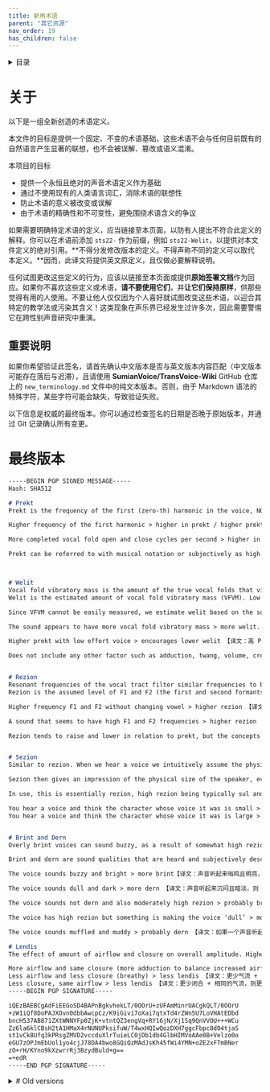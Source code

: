 ```yaml
---
title: 新用术语
parent: "其它资源"
nav_order: 19
has_children: false
---
```

<details closed markdown="block">
  <summary>
    目录
  </summary>
{: .text-delta }
1. TOC
{:toc}
</details>

# 关于

以下是一组全新创造的术语定义。

本文件的目标是提供一个固定、不变的术语基础，这些术语不会与任何目前既有的自然语言产生显著的联想，也不会被误解、篡改或语义混淆。

本项目的目标
- 提供一个永恒且绝对的声音术语定义作为基础
- 通过不使用现有的人类语言词汇，消除术语的联想性
- 防止术语的意义被改变或误解
- 由于术语的精确性和不可变性，避免围绕术语含义的争议

如果需要明确特定术语的定义，应当链接至本页面，以防有人提出不符合此定义的解释。你可以在术语前添加 `sts22-` 作为前缀，例如 `sts22-Welit`，以提供对本文件定义的绝对引用。**不得分发修改版本的定义。不得声称不同的定义可以取代本定义。**因而，此译文将提供英文原定义，且仅做必要解释说明。

任何试图更改这些定义的行为，应该以链接至本页面或提供**原始签署文档**作为回应。如果你不喜欢这些定义或术语，**请不要使用它们**，并**让它们保持原样**，供那些觉得有用的人使用。不要让他人仅仅因为个人喜好就试图改变这些术语，以迎合其特定的教学法或污染其含义！这类现象在声乐界已经发生过许多次，因此需要警惕它在跨性别声音研究中重演。

## 重要说明

如果你希望验证此签名，请首先确认中文版本是否与英文版本内容匹配（中文版本可能存在落后与迟滞），且请使用 **SumianVoice/TransVoice-Wiki** GitHub 仓库上的 `new_terminology.md` 文件中的纯文本版本。否则，由于 Markdown 语法的特殊字符，某些字符可能会缺失，导致验证失败。


以下信息是权威的最终版本。你可以通过检查签名的日期是否晚于原始版本，并通过 Git 记录确认所有变更。

# 最终版本
```markdown
-----BEGIN PGP SIGNED MESSAGE-----
Hash: SHA512

# Prekt
Prekt is the frequency of the first (zero-th) harmonic in the voice, NOT including subharmonics. It is the cycles per second of the true vocal folds (vocal ligament) vibrating. If the vocal folds complete 148 cycles (open and close) in one second, the prekt is 148 or 148hz. 【译文：Prekt 是指声音中第一（零阶）谐波的频率，不包括次谐波（Subharmonics）。它表示真正声带（声带韧带）的振动频率，以每秒的振动周期数（Hz）计量。例如，如果声带每秒完成 148 次开合，则 Prekt 为 148Hz】。

Higher frequency of the first harmonic > higher in prekt / higher prekt【译文：第一谐波的频率越高，则 prekt 越高】

More completed vocal fold open and close cycles per second > higher in prekt【译文：每秒声带完成的开合次数越多，则 Prekt 越高】

Prekt can be referred to with musical notation or subjectively as high / low prekt, but is defined as the vibratory (or completed open and close) cycles per second of the true vocal folds / HZ of the fundamental. 【译文：Prekt 可以用音乐记谱法表示，也可以主观地描述为「高 Prekt」或「低 Prekt」，但其标准定义是**真正声带每秒的振动周期数 / 基频（Fundamental Frequency）的 Hz 值**】。



# Welit
Vocal fold vibratory mass is the amount of the true vocal folds that vibrates when making a voice. 【译文：Welit 指的是**声带振动质量（Vocal Fold Vibratory Mass, VFVM）**，即在发声时真正声带参与振动的部分】
Welit is the estimated amount of vocal fold vibratory mass (VFVM). Low prekt encourages more welit. Relaxed high prekt encourages less welit.【译文：Welit 反映了声带振动质量的估计值。较低的 Prekt 通常会增加 Welit，而较放松的高 Prekt 会减少 Welit】。

Since VFVM cannot be easily measured, we estimate welit based on the sound qualities we exclusively associate with VFVM. If some quality of voice is known to be caused by factors other than VFVM or is not directly caused by VFVM then it does not affect welit.【译文：由于声带振动质量（VFVM）无法直接测量，我们通过仅与 VFVM 相关的声音特质来估算 Welit。如果某种声音特质已知由 VFVM 以外的因素引起，或者它并非直接由 VFVM 产生，那么它不会影响 Welit】。

The sound appears to have more vocal fold vibratory mass > more welit. 【译文：声音听起来具有更多声带振动质量，则 Welit 增加】.

Higher prekt with low effort voice > encourages lower welit 【译文：高 Prekt 且声音较放松，则 Welit 降低】

Does not include any other factor such as adduction, twang, volume, creak / fry. It is only the perceived effect of estimated vocal fold vibratory mass specifically. Lendis on its own does not affect welit, but people often add the two simultaneously due to conflation. 【译文：Welit 不包括任何其他因素，如内收（Adduction）、鼻音（Twang）、响度（Volume）、低频喉音 / 声带沙哑（Creak / Fry）等。它仅指感知到的声带振动质量的估计值。Lendis 本身不会影响 Welit，但人们常常将两者同时调整，导致混淆】。


# Rezion
Resonant frequencies of the vocal tract filter similar frequencies to be louder and others quieter. The resultant effect on the voice is the formation of formants, which highlight some part of the voice, usually around the resonant frequencies of the vocal tract. 【译文：声道的共振频率会使某些频率的声音变得更响亮，而其他频率变得更安静。其结果是在声音中形成共振峰（Formants），通常突出声道的共振频率附近的部分】
Rezion is the assumed level of F1 and F2 (the first and second formants above the fundamental) on average. If measured precisely, it is measured by the frequency of F1 on an /a/ vowel (UK 「bath」). 【译文：Rezion 代表 F1 和 F2（基频之上的第一和第二共振峰）的平均水平。如果精确测量，则指的是 /a/ 元音（英式英语「bath」）中 F1 的频率】。

Higher frequency F1 and F2 without changing vowel > higher rezion 【译文：较高的 F1 和 F2 频率（不改变元音），则 Rezion 增加】

A sound that seems to have high F1 and F2 frequencies > higher rezion 【译文：听起来具有较高 F1 和 F2 频率的声音，则 Rezion 增加】

Rezion tends to raise and lower in relation to prekt, but the concepts are separate. Rezion is only the formant values in the voice and the resulting subjective perception of that. When used subjectively as just 'high rezion' or 'low rezion' we assume that the F1 is high or low respectively. We don't add other factors to the determination of rezion that affect the overall perception of brint and dern for example. It is anchored to the F1, and is overridden by measurements of the F1 and F2. 【译文：Rezion 通常会随着 Prekt 升高或降低，但它们是独立的概念。Rezion 仅指声音的共振峰值及其主观感知。当主观描述为「高 Rezion」或「低 Rezion」时，我们默认假设 F1 处于相应的高或低水平。我们不会将 Brint 和 Dern 等其他影响整体声音感知的因素纳入 Rezion 的定义。Rezion 以 F1 作为参考，并且在 F1 和 F2 的实际测量值出现时，以测量结果为准】。


# Sezion
Similar to rezion. When we hear a voice we intuitively assume the physical size / stature of the speaker. If the voice sounds lun (more sezion) we expect the speaker to be large like a giant.If the voice sounds sul (less sezion), we expect the speaker to be like a small pixie or a goblin. Lun and sul are opposite ends of the spectrum of sezion.【译文：类似于 Rezion。当我们听到某个人的声音时，会直觉地推测其身体体型 / 身材。如果一个声音听起来 Lun（较高 Sezion），我们会假设说话者体型较大，如巨人。如果一个声音听起来 Sul（较低 Sezion），我们会假设说话者体型较小，如小精灵或哥布林】。

Sezion then gives an impression of the physical size of the speaker, even if there is no actual correlation to physical stature of that character (a large character might have a sul voice). Lun and sul are descriptions then of a voice, and how it indicates - correctly or not - the stature of the speaker. 【译文：Sezion 让人对说话者的体型产生印象，即使实际体型与声音并无直接关系（例如，一个体型庞大的人可能有 Sul 的声音）。因此，Lun 和 Sul 仅描述声音给人的印象，而不代表说话者的真实体型】。 

In use, this is essentially rezion, high rezion being typically sul and low rezion typically being lun. This has a minor, secondary relationship with prekt because higher prekt voices usually sound more sul and lower prekt voices sound more lun.【译文：在实际使用中，Sezion 与 Rezion 类似，高 Rezion 通常对应 Sul，低 Rezion 通常对应 Lun。此外，它与 Prekt 之间存在一定的次要关系：较高 Prekt 的声音通常听起来更 Sul，而较低 Prekt 的声音通常听起来更 Lun】。

You hear a voice and think the character whose voice it was is small > the voice is more sul 【译文：如果你听到一个声音，并认为说话者体型较小，则该声音更 Sul】
You hear a voice and think the character whose voice it was is large > the voice is more lun 【译文：如果你听到一个声音，并认为说话者体型较大，则该声音更 Lun】


# Brint and Dern
Overly brint voices can sound buzzy, as a result of somewhat high rezion and sufficient tone clarity (less noise, breathiness or false fold activity). Dern voices can be a result of low lendis, too much air being directed through the nose (hypernasality) or too low rezion or any number of other factors. 【译文：过度 Brint 的声音可能听起来带有嗡鸣感（Buzzy），其特征是相对较高的 Rezion，以及较高的音色清晰度（较少噪音、气声或假声带活动）。Dern 的声音可能源于低 Lendis、过量气流通过鼻腔（过度鼻音 / Hypernasality）、Rezion 过低，或者许多其他因素】。 

Brint and dern are sound qualities that are heard and subjectively described as per these observations.【译文：Brint 和 Dern 是基于这些观察总结出的声音特质，用于主观描述声音的感知属性】。

The voice sounds buzzy and bright > more brint【译文：声音听起来嗡鸣且明亮，则 Brint 增加】

The voice sounds dull and dark > more dern 【译文：声音听起来沉闷且暗淡，则 Dern 增加】

The voice sounds not dern and also moderately high rezion > probably brint 【译文：如果一个声音听起来不具有 Dern 的特征，并且 Rezion 适中或较高，则可能是 Brint】

The voice has high rezion but something is making the voice ‘dull’ > more dern 【译文：如果一个声音的 Rezion 很高，但某种因素让它听起来「沉闷」，则更 Dern】

The voice sounds muffled and muddy > probably dern 【译文：如果一个声音听起来含混不清、浑浊，则可能是 Dern】

# Lendis
The effect of amount of airflow and closure on overall amplitude. Higher airflow and balanced / flow phonation closure of the vocal folds will result in higher lendis. This is only the effect of airflow and closure, and is irrelevant of welit or rezion or other sound filter modifications. It is an additive relationship between adduction and subglottal pressure that result in lendis. 【译文：Lendis 指的是气流量与声带闭合对整体振幅（Amplitude）的影响。更高的气流量以及平衡的 / 流式发声（Flow Phonation）模式下的声带闭合会产生更高的 Lendis。Lendis 仅受气流和闭合影响，与 Welit、Rezion 或其他声音滤波特性无关。它是由内收（Adduction）与下声门压力（Subglottal Pressure）共同决定的结果】。 

More airflow and same closure (more adduction to balance increased airflow) > more lendis 【译文：更多气流 + 相同的闭合（更多内收以平衡增加的气流），则更高的 Lendis】
Less airflow and less closure (breathy) > less lendis 【译文：更少气流 + 更少闭合（气息感），则更低的 Lendis】
Less closure, same airflow > less lendis 【译文：更少闭合 + 相同的气流，则更低的 Lendis】
-----BEGIN PGP SIGNATURE-----

iQEzBAEBCgAdFiEEGoSD4BAPnBgkvhekLT/0OOrU+zUFAmMinrUACgkQLT/0OOrU
+zW1iQf8DoPAJXOvn0dbbAwcpCz/K9iGivi7oXai7qtxTd4rZWn5U7LoVHAtEDbd
bncH537AB871ZXtWNNYFp0ZjK+vtntQZ3engVq+RY16jN/Xj1Sq9QnVVOU+++WCu
Zz6la6klCBsH2tA1HMaX4rNUNUPksifuW/T4wxHQIwQozDXH7ggcFbpc8d04tjaS
st1vCk8Ufq3kPRsgZMVD2vccduXlrTuieLC0jDb1db4GlbHIMVoAAe0B+Velzo0o
eGU7zOPJmEbUol1yo4cjJ78DA4bwo8GQiQzMAdJsKh45fWi4YMN+oZE2xFTmBNer
zO+rH/KYno9kXzwrrRj3BzydBuld+g==
=+edR
-----END PGP SIGNATURE-----
```

<details closed markdown="block"><summary markdown="block">
# Old versions
</summary>
Previous signed message (this is only authoritative until the same PGP key signs the next draft):

-----BEGIN PGP SIGNED MESSAGE-----
Hash: SHA512


The following is a draft of definitions for new invented terminology. The same PGP key will make one more signature but no more. Please take note of the expiry of the key. This should be Dec 31 2022.

The goal of this document is to provide a static, unchangeable base for terminology which does not have significant connotations with human language and cannot be misunderstood or have its definitions muddied.

Goals of this project
- - to provide a timeless and absolute definition for voice terminology as a base
- - to remove connotations from voice terminology by not using existing words
- - to prevent meaning from being changed and misinterpreted
- - to as a result of being exact and immutable, prevent disagreements about the meaning of words

These are to be prefixed with euxwD5nvsu or linked to this page if needed to be specific.


# prekt
Prekt is the frequency in HZ of the fundamental frequency of the voice. This is the frequency of the first (zeroth) harmonic in the voice, NOT including subharmonics. It is the cycles per second of the vocal folds vibrating. If the vocal folds complete 148 cycles (open and close) in one second, the prekt is 148 or 148hz.

Higher frequency of the first harmonic > higher in prekt / higher prekt【译文：第一谐波的频率越高，则 prekt 越高】

Prekt can be referred to with musical notation, but its meaning is based on vibratory cycles per second of the vocal folds / HZ of the fundamental.


# vwit
The estimated amount of vocal fold vibratory mass (VFVM) expressed in subjective auditory manner. This is currently theorized to be caused primarily by the activation of the thyroarytenoid muscles. That is, more thyroarytenoid muscle activation > more vwit. Low prekt encourages more vwit. Relaxed high prekt encourages less vwit.

Since VFVM cannot be easily measured, we estimate vwit based on the sound qualities we exclusively associate with VFVM. If some quality of voice is caused by factors other than VFVM or is not directly caused by VFVM then it does not affect vwit.

More vocal fold vibratory mass > the sound appears to have more vwit.

Higher prekt with low effort voice > lower vwit

Lower prekt with moderate or low effort voice > probably higher vwit

Does not include any other factor such as adduction, twang, volume. It is only the perceived effect of vocal fold vibratory mass specifically. Lendis on its own does not affect vwit, but people often add the two simultaneously.


# rezion
Level of F1 and F2 (the first and second formants above the fundamental) on average as read from the middle of the formant highlight. If measured precisely, measured by the frequency of F1 on /a/.

Higher frequency F1 without changing vowel > higher rezion

A sound that seems to have a high F1 frequency > higher rezion

Rezion tends to raise and lower in relation to prekt, but the concepts are separate. Rezion is only the formant values in the voice and the resulting subjective perception of that. When used subjectively as just 'high rezion' or 'low rezion' we assume that the F1 is high or low respectively. We don't add other factors to the determination of rezion that affect the overall perception of brint and dern for example. It is anchored to the F1, and is overridden by measurements of the F1 and F2. 【译文：Rezion 通常会随着 Prekt 升高或降低，但它们是独立的概念。Rezion 仅指声音的共振峰值及其主观感知。当主观描述为「高 Rezion」或「低 Rezion」时，我们默认假设 F1 处于相应的高或低水平。我们不会将 Brint 和 Dern 等其他影响整体声音感知的因素纳入 Rezion 的定义。Rezion 以 F1 作为参考，并且在 F1 和 F2 的实际测量值出现时，以测量结果为准】。


# sezion
Similar to rezion. When we hear a voice we intuitively associate it with the physical size / stature of the speaker. If the speaker is a giant, the voice will sound lun. If the speaker is a small pixie or a goblin, the voice will sound sul. Lun and sul are ends of the spectrum of sezion.

Sezion then gives an impression of the physical size of the speaker, even if there is no actual correlation to physical stature (a large character might have a sul voice). Lun and sul are descriptions then of a voice, and how it indicates - correctly or not - the size of the speaker.

In use, this is essentially rezion, high rezion being typically sul and low rezion typically being lun. This has a small, secondary relationship with prekt, because higher prekt voices sound more sul and lower prekt voices sound lun.

Higher rezion and / or higher prekt > more sul
Lower rezion and / or lower prekt > more lun


# brint and dern
Subjective amount of high frequency harmonic information. This does not include noise or false fold caused sounds. It has an additive relationship with rezion because rezion acts on those higher frequencies, and if those harmonics are strong then the effect of rezion will be more significant.

Harmonic information is that which can be expressed as multiples of the prekt of the voice. These appear as lines on a spectrogram, an equal frequency apart from each other and multiples of the fundamental frequency.

More harmonic information in the higher frequencies > more brint
Less harmonic information in the higher frequencies > more dern


# lendis
The effect of amount of airflow and closure on overall amplitude. Higher airflow and balanced / flow phonation closure of the vocal folds will result in higher lendis. This is only the effect of airflow and closure, and is irrelevant of vwit or rezion or other sound filter modifications. It is an additive relationship between adduction and subglottal pressure that result in lendis. However, higher closure (adduction) than flow phonation / normal speech levels will not increase lendis. This would be considered prefol.

More airflow and same closure (more adduction to balance increased airflow) > more lendis
Less airflow and less closure (breathy) > less lendis
Less closure, same airflow > less lendis


# prefol
A state of phonation where there is very high adduction and only the necessary subglottal pressure to produce voice, but low air *flow*. Anything with significantly more closure than flow phonation / normal speech levels without additional air flow is considered prefol. This can be creaky or squeezed and buzzy.
-----BEGIN PGP SIGNATURE-----

iQEzBAEBCgAdFiEEGoSD4BAPnBgkvhekLT/0OOrU+zUFAmL4nfsACgkQLT/0OOrU
+zWQXwf9HNhG62uZFUCI3+BkEN/Y8zdsAqaLzQhXZ5G5eS4Qs+QIPXt7WS9+SIKn
kUeOb2CfC84w/G+2qbFN4EQMbxqv94RsladWKEG5huc8T2+RrzC4BiDNUlRhoENc
bVY7ogR6toX9m7vo/XPM8/ChxagaF3NpdNigeOohWh7mC/WVpjAZFomAfVYJFwV7
c9pxfi4VxW1jH5MGO/F1hlxsfqRe9JwjzoDcLZn8ngtvbiQkd4zxmwxm844hVRx6
a92QKhiANqE3gxAqxVPCnyO+IIQissKSKrTMLEW7aAcCKycBsofZL8Yhdq3P0Pwl
xlPNoS3XaXtuQucmD6qIvIt2ziCUMw==
=BOEa
-----END PGP SIGNATURE-----

</details>



